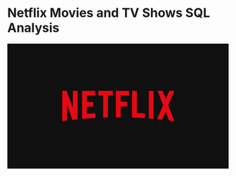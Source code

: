 # Netflix Movies and TV Shows SQL Analysis
![Netflix Logo](https://github.com/shrushtijadhav/netflix-sql-project/blob/main/netflix-logo.jpg)
